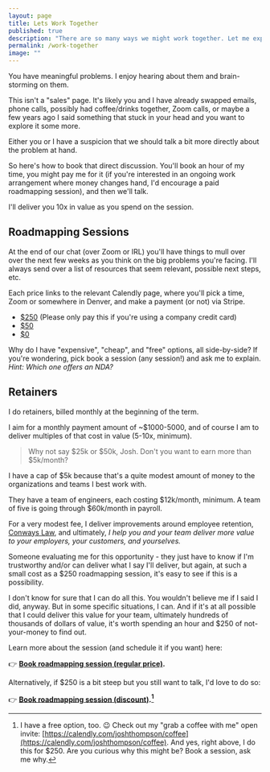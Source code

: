```yaml
---
layout: page
title: Lets Work Together
published: true
description: "There are so many ways we might work together. Let me explain the options!"
permalink: /work-together
image: ""
---
```


You have meaningful problems. I enjoy hearing about them and brain-storming on them.

This isn't a "sales" page. It's likely you and I have already swapped emails, phone calls, possibly had coffee/drinks together, Zoom calls, or maybe a few years ago I said something that stuck in your head and you want to explore it some more.

Either you or I have a suspicion that we should talk a bit more directly about the problem at hand.

So here's how to book that direct discussion. You'll book an hour of my time, you might pay me for it (if you're interested in an ongoing work arrangement where money changes hand, I'd encourage a paid roadmapping session), and then we'll talk.

I'll deliver you 10x in value as you spend on the session. 

## Roadmapping Sessions


At the end of our chat (over Zoom or IRL) you'll have things to mull over over the next few weeks as you think on the big problems you're facing. I'll always send over a list of resources that seem relevant, possible next steps, etc. 

Each price links to the relevant Calendly page, where you'll pick a time, Zoom or somewhere in Denver, and make a payment (or not) via Stripe. 

- [$250](https://calendly.com/joshthompson/roadmapping) (Please only pay this if you're using a company credit card)
- [$50](https://calendly.com/joshthompson/roadmapping-50) 
- [$0](https://calendly.com/joshthompson/coffee)

Why do I have "expensive", "cheap", and "free" options, all side-by-side? If you're wondering, pick book a session (any session!) and ask me to explain. _Hint: Which one offers an NDA?_



## Retainers

I do retainers, billed monthly at the beginning of the term.  

I aim for a monthly payment amount of ~$1000-5000, and of course I am to deliver multiples of that cost in value (5-10x, minimum). 

> Why not say $25k or $50k, Josh. Don't you want to earn more than $5k/month?

I have a cap of $5k because that's a quite modest amount of money to the organizations and teams I best work with. 

They have a team of engineers, each costing $12k/month, minimum. A team of five is going through $60k/month in payroll. 

For a very modest fee, I deliver improvements around employee retention, [Conways Law](https://en.wikipedia.org/wiki/Conway%27s_law), and ultimately, _I help you and your team deliver more value to your employers, your customers, and yourselves._

Someone evaluating me for this opportunity - they just have to know if I'm trustworthy and/or can deliver what I say I'll deliver, but again, at such a small cost as a $250 roadmapping session, it's easy to see if this is a possibility. 

I don't know for sure that I can do all this. You wouldn't believe me if I said I did, anyway. But in some specific situations, I can. And if it's at all possible that I could deliver this value for your team, ultimately hundreds of thousands of dollars of value, it's worth spending an hour and $250 of not-your-money to find out. 

Learn more about the session (and schedule it if you want) here:

👉 **[Book roadmapping session (regular price)](https://calendly.com/joshthompson/roadmapping).**

Alternatively, if $250 is a bit steep but you still want to talk, I'd love to do so:

👉 **[Book roadmapping session (discount)](https://calendly.com/joshthompson/roadmapping-50).[^free-option]**


[^free-option]: I have a free option, too. 😉 Check out my "grab a coffee with me" open invite: [https://calendly.com/joshthompson/coffee](https://calendly.com/joshthompson/coffee). And yes, right above, I do this for $250. Are you curious why this might be? Book a session, ask me why. 

